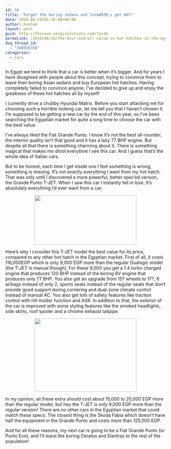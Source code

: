 ```yaml
---
id: 16
title: 'Forget the boring sedans and let&#039;s get HOT!'
date: 2010-08-16T01:36:06+00:00
author: hesham
layout: post
guid: http://thecave.vergisolutions.com/?p=16
permalink: /2010/08/16/the-best-overall-value-in-hot-hatches-in-the-egyptian-market/
dsq_thread_id:
  - "349916358"
categories:
  - Cars
---
```

<p style="text-align: left;">
  In Egypt we tend to think that a car is better when it’s bigger. And for years I have disagreed with people about this concept, trying to convince them to leave their boring Asian sedans and buy European hot hatches. Having completely failed to convince anyone, I’ve decided to give up and enjoy the greatness of these hot hatches all by myself!
</p>

<p style="text-align: left;">
  I currently drive a chubby Hyundai Matrix. Before you start attacking me for choosing such a horrible looking car, let me tell you that I haven’t chosen it. I’m supposed to be getting a new car by the end of this year, so I’ve been searching the Egyptian market for quite a long time to choose the car with the best value.
</p>

<p style="text-align: left;">
  I’ve always liked the Fiat Grande Punto. I know it’s not the best all-rounder, the interior quality isn’t that good and it has a lazy 77 BHP engine. But despite all that there is something charming about it. There is something magical that makes me drool everytime I see this car. And I guess that’s the whole idea of Italian cars.
</p>

<p style="text-align: left;">
  But to be honest, each time I get inside one I feel something is wrong, something is missing. It’s not exactly everything I want from my hot hatch. That was only until I discovered a more powerful, better spec’ed version, the Grande Punto T-JET. When I saw this car I instantly fell in love. It’s absolutely everything I’d ever want from a car.
</p>

<p style="text-align: center;">
  <img class="alignnone" title="Fiat Grande Punto T-JET" alt="" src="http://hesh.am/wp-content/uploads/2010/08/40587_10150249410535328_686185327_14198900_1991199_n1.jpg" width="320" height="155" />
</p>

<p style="text-align: left;">
  Here’s why I consider this T-JET model the best value for its price, compared to any other hot hatch in the Egyptian market. First of all, it costs 116,000EGP which is only 9,000 EGP more than the regular Dualogic model (the T-JET is manual though). For these 9,000 you get a 1.4 turbo charged engine that produces 120 BHP instead of the boring 8V engine that produces only 77 BHP. You also get an upgrade from 15? wheels to 17?, 6 airbags instead of only 2, sports seats instead of the regular seats that don’t provide good support during cornering and dual-zone climate control instead of manual AC. You also get lots of safety features like traction control with hill-holder function and ASR. In addition to that, the exterior of the car is improved with some styling features like the smoked headlights, side skirts, roof spoiler and a chrome exhaust tailpipe.
</p>

<p style="text-align: center;">
  <img class="alignnone" title="Fiat Grande Punto T-JET" alt="" src="http://hesh.am/wp-content/uploads/2010/08/Punto-T-Jet-brazil-121.jpg" width="320" height="230" />
</p>

<p style="text-align: left;">
  In my opinion, all these extra should cost about 15,000 to 20,000 EGP more than the regular model, but hey the T-JET is only 9,000 EGP more than the regular version! There are no other cars in the Egyptian market that could match these specs. The closest thing is the Skoda Fabia which doesn’t have half the equipment in the Grande Punto and costs more than 125,000 EGP.
</p>

<p style="text-align: left;">
  And for all these reasons, my next car is going to be a Fiat Grande Punto (or Punto Evo), and I’ll leave the boring Ceratos and Elantras to the rest of the population!
</p>